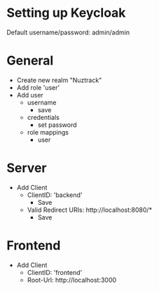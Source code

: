 # Setting up Keycloak

Default username/password: admin/admin

# General

* Create new realm "Nuztrack"
* Add role 'user'
* Add user
    * username
        * save
    * credentials
        * set password
    * role mappings
        * user

# Server

* Add Client
    * ClientID: 'backend'
        * Save
    * Valid Redirect URIs: http://localhost:8080/*
        * Save

# Frontend

* Add Client
    * ClientID: 'frontend'
    * Root-Url: http://localhost:3000